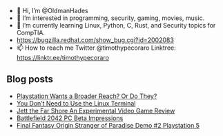 - 👋 Hi, I’m @OldmanHades
- 👀 I’m interested in programming, security, gaming, movies, music.
- 🌱 I’m currently learning Linux, Python, C, Rust, and Security topics for CompTIA.
- https://bugzilla.redhat.com/show_bug.cgi?id=2002083
- 📫 How to reach me Twitter @timothypecoraro
Linktree: https://linktr.ee/timothypecoraro

## Blog posts
<!-- BLOG-POST-LIST:START -->
- [Playstation Wants a Broader Reach? Or Do They?](https://medium.com/@timothypecoraro/playstation-wants-a-broader-reach-or-do-they-cbbbdd6dd52d?source=rss-5097f5c9b801------2)
- [You Don’t Need to Use the Linux Terminal](https://medium.com/@timothypecoraro/you-dont-need-to-use-the-linux-terminal-301ee2c32bc4?source=rss-5097f5c9b801------2)
- [Jett the Far Shore An Experimental Video Game Review](https://medium.com/@timothypecoraro/jett-the-far-shore-an-experimental-video-game-review-a0b2330aa524?source=rss-5097f5c9b801------2)
- [Battlefield 2042 PC Beta Impressions](https://medium.com/@timothypecoraro/battlefield-2042-pc-beta-impressions-93741cae6e74?source=rss-5097f5c9b801------2)
- [Final Fantasy Origin Stranger of Paradise Demo #2 Playstation 5](https://medium.com/@timothypecoraro/final-fantasy-origin-stranger-of-paradise-demo-2-playstation-5-71fabf18fdcf?source=rss-5097f5c9b801------2)
<!-- BLOG-POST-LIST:END -->
